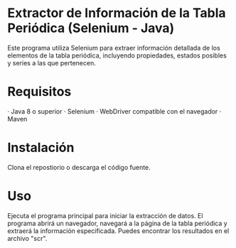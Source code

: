 # Extractor de Información de la Tabla Periódica (Selenium - Java)

Este programa utiliza Selenium para extraer información detallada de los elementos de la tabla periódica, incluyendo propiedades, estados posibles y series a las que pertenecen.

# Requisitos

· Java 8 o superior 
· Selenium
· WebDriver compatible con el navegador
· Maven

# Instalación
Clona el repostiorio o descarga el código fuente.

# Uso
Ejecuta el programa principal para iniciar la extracción de datos. El programa abrirá un navegador, navegará a la página de la tabla periódica y extraerá la información especificada. Puedes encontrar los resultados en el archivo "scr".
